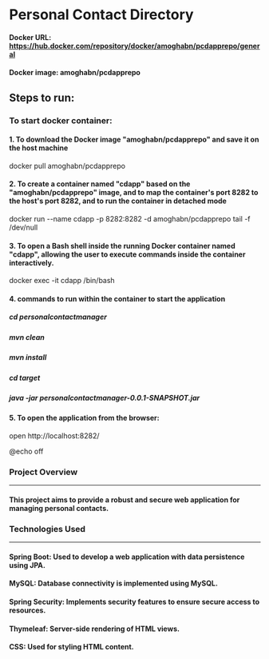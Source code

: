 # Personal Contact Directory

#### Docker URL: https://hub.docker.com/repository/docker/amoghabn/pcdapprepo/general
#### Docker image: amoghabn/pcdapprepo

## Steps to run:
### To start docker container:
  #### 1. To download the Docker image "amoghabn/pcdapprepo" and save it on the host machine
  docker pull amoghabn/pcdapprepo 
  #### 2. To create a container named "cdapp" based on the "amoghabn/pcdapprepo" image, and to map the container's port 8282 to the host's port 8282, and to run the container in detached mode
  docker run --name cdapp -p 8282:8282 -d amoghabn/pcdapprepo tail -f /dev/null
  #### 3. To open a Bash shell inside the running Docker container named "cdapp", allowing the user to execute commands inside the container interactively.
  docker exec -it cdapp /bin/bash
  #### 4. commands to run within the container to start the application
  ##### cd personalcontactmanager
  ##### mvn clean
  ##### mvn install
  ##### cd target
  ##### java -jar personalcontactmanager-0.0.1-SNAPSHOT.jar
  #### 5. To open the application from the browser:
  open http://localhost:8282/
     
@echo off
### Project Overview
-------------------
#### This project aims to provide a robust and secure web application for managing personal contacts.
 
### Technologies Used
-------------------
#### Spring Boot: Used to develop a web application with data persistence using JPA.
#### MySQL: Database connectivity is implemented using MySQL.
#### Spring Security: Implements security features to ensure secure access to resources.
#### Thymeleaf: Server-side rendering of HTML views.
#### CSS: Used for styling HTML content.
